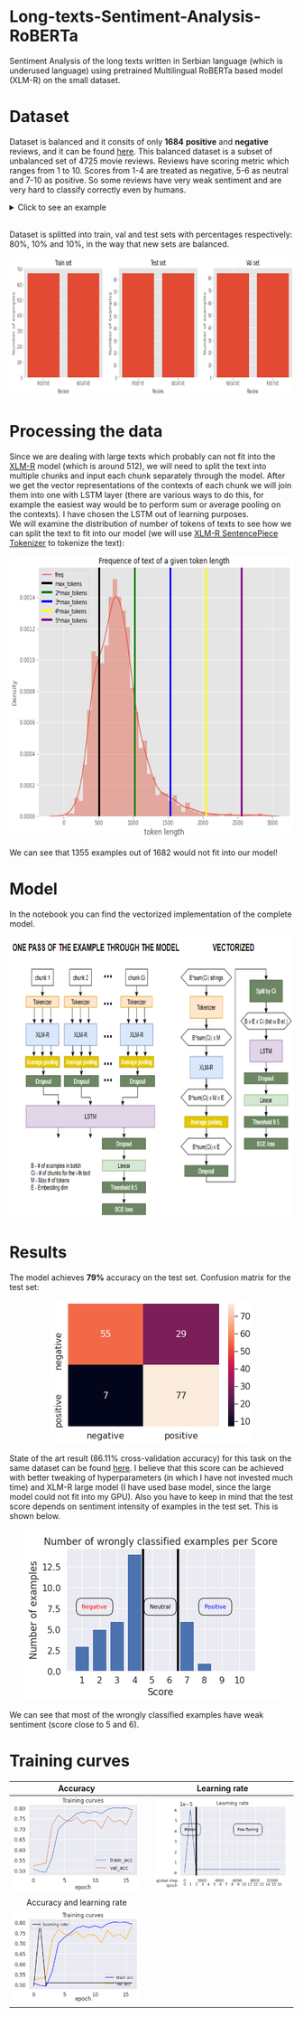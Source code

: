 # Long-texts-Sentiment-Analysis-RoBERTa
Sentiment Analysis of the long texts written in Serbian language (which is underused language) using pretrained Multilingual RoBERTa based model (XLM-R) on the small dataset.
# Dataset
Dataset is balanced and it consits of only **1684** **positive** and **negative** reviews, and it can be found [here](https://github.com/vukbatanovic/SerbMR). This balanced dataset is a subset of unbalanced set of 4725 movie reviews. Reviews have scoring metric which ranges from 1 to 10. Scores from 1-4 are treated as negative, 5-6 as neutral and 7-10 as positive. So some reviews have very weak sentiment and are very hard to classify correctly even by humans. <br />
<details><summary>Click to see an example</summary>
<p>
  
`Braća Koen (Coen brothers) iako poznati po trilerima, oprobali su se više puta i u komedija, i postigli potpuni uspeh.
Ovaj film, pošto je kada se pojavio bio vrlo loše prihvaćen, nije nažalost uspeo da zablista po američkim bioskopima, ali je zato bio prava senzacija kad se pojavio na DVD-u i na osnovu toga, postao jedan od glavnih naslova u kolekciji svakog pravog filmofila.
„The Big Lebowski“ definitvno moj omiljeni film i jedino ostvarenje koje zaista uvek iznova i iznova mogu da gledam.
On predstavlja odu životnom stilu jednog pacifiste.
„The Big Lewbowski“ je klasična priča prevare, kriminala i spletkarenja viđena kroz oči skromnog čoveka, tačnije jednostavne individue sa vrlo malo prohteva, želja i ambicija.
Žanr ovog filma nije lako odrediti – može se reći da je komedija zbog svog izuzetno originalnog humorističkog sadržaja.
Bogat fantastičnim likovima i još boljim dijalozima, koji iako su se transformisali u besmrtne citate koji se koriste u svakodnevnom životu, „The Big Lebowski“ i pored ovih sada već navedenih segmenata ima još toliko mnogo toga da ponudi.
Gluma u ovom filmu je zaista neponovljiva.
Definitvni vrh karijere za Džefa Bridžesa (Jeff Bridges) i Džona Gudmana (John Goodman).
Iako su obojica vrhunska klasa glumaca, sa izvanrednim karijerama, nikada nisu uspeli da se udalje od ovih kultnih likova, a otuda i Bridžesu nadimak koji ga prati već deceniju i pratiće ga ceo život – The Dude.
Cela glumačka ekipa je izuzetnog kvaliteta.
Tu stoje još imena kao što su Stiv Bušemi (Steve Buscemi), Džon Torturo (John Turturro), Džulijana Mur (Julianne Moore) i Filip Sejmur Hofman (Philip Seymour Hoffman).
Svako je zaista uradio i više što se od njih moglo očekivati, a pogotovo Torturo koje je ovde stvario jednog od najzabavnijih epizodnih likova u svim filmovima ikada.
Po mom mišljenju, „The Big Lebowski“ je jedno od najvećih dostignuća u modernoj kinematografiji.
Ovaj projekat će vas nasmejati, zbuniti i zadiviti, i on se sa razlogom smatra za jednu od najcenjenijih komedija od strane većine kritičara.`
</p>
</details>
<br />

Dataset is splitted into train, val and test sets with percentages respectively: 80%, 10% and 10%, in the way that new sets are balanced.<br />

<p align="center">
<img src="garbage/1.png" width="900" height="250"/>
</p>

# Processing the data
Since we are dealing with large texts which probably can not fit into the [XLM-R](https://github.com/facebookresearch/XLM) model (which is around 512), we will need to split the text into multiple chunks and input each chunk separately through the model. After we get the vector representations of the contexts of each chunk we will join them into one with LSTM layer (there are various ways to do this, for example the easiest way would be to perform sum or average pooling on the contexts). I have chosen the LSTM out of learning purposes.<br /> 
We will examine the distribution of number of tokens of texts to see how we can split the text to fit into our model (we will use [XLM-R SentencePiece Tokenizer](https://huggingface.co/transformers/model_doc/xlmroberta.html#xlmrobertatokenizer) to tokenize the text):<br />

<p align="center">
<img src="garbage/2.png" width="700" height="500"/>
</p>
We can see that 1355 examples out of 1682 would not fit into our model!

# Model
In the notebook you can find the vectorized implementation of the complete model.
<p align="center">
<img src="garbage/model_sa_MR_complete.png" width="900" height="500"/>
</p>

# Results
The model achieves **79%** accuracy on the test set. Confusion matrix for the test set:

<p align="center">
<img src="garbage/4.png" />
</p>

State of the art result (86.11% cross-validation accuracy) for this task on the same dataset can be found [here](https://scindeks-clanci.ceon.rs/data/pdf/1821-3251/2017/1821-32511702104B.pdf). I believe that this score can be achieved with better tweaking of hyperparameters (in which I have not invested much time) and XLM-R large model (I have used base model, since the large model could not fit into my GPU). Also you have to keep in mind that the test score depends on sentiment intensity of examples in the test set. This is shown below.

<p align="center">
<img src="garbage/5.png" />
</p>

We can see that most of the wrongly classified examples have weak sentiment (score close to 5 and 6).

# Training curves
  
Accuracy     |        |  Learning rate
:-------------------------:|-------------------------|:-------------------------:
![acc](https://github.com/Data-Science-kosta/Long-texts-Sentiment-Analysis-RoBERTa/blob/main/garbage/6.png)  | | ![lr](https://github.com/Data-Science-kosta/Long-texts-Sentiment-Analysis-RoBERTa/blob/main/garbage/7.png)
| Accuracy and learning rate  |  
| ![acc](https://github.com/Data-Science-kosta/Long-texts-Sentiment-Analysis-RoBERTa/blob/main/garbage/8.png) |

